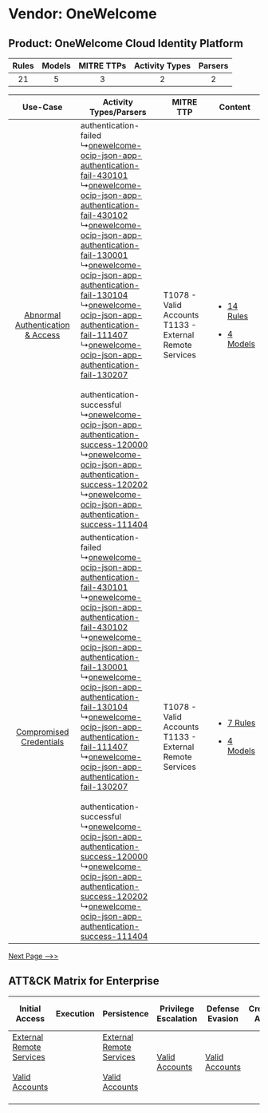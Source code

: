 Vendor: OneWelcome
==================
Product: OneWelcome Cloud Identity Platform
-------------------------------------------
| Rules | Models | MITRE TTPs | Activity Types | Parsers |
|:-----:|:------:|:----------:|:--------------:|:-------:|
|  21   |   5    |     3      |       2        |    2    |

|    Use-Case    | Activity Types/Parsers    | MITRE TTP    | Content    |
|:----:| ---- | ---- | ---- |
| [Abnormal Authentication & Access](../../../UseCases/uc_abnormal_authentication_&_access.md) |  authentication-failed<br> ↳[onewelcome-ocip-json-app-authentication-fail-430101](Ps/pC_onewelcomeocipjsonappauthenticationfail430101.md)<br> ↳[onewelcome-ocip-json-app-authentication-fail-430102](Ps/pC_onewelcomeocipjsonappauthenticationfail430102.md)<br> ↳[onewelcome-ocip-json-app-authentication-fail-130001](Ps/pC_onewelcomeocipjsonappauthenticationfail130001.md)<br> ↳[onewelcome-ocip-json-app-authentication-fail-130104](Ps/pC_onewelcomeocipjsonappauthenticationfail130104.md)<br> ↳[onewelcome-ocip-json-app-authentication-fail-111407](Ps/pC_onewelcomeocipjsonappauthenticationfail111407.md)<br> ↳[onewelcome-ocip-json-app-authentication-fail-130207](Ps/pC_onewelcomeocipjsonappauthenticationfail130207.md)<br><br> authentication-successful<br> ↳[onewelcome-ocip-json-app-authentication-success-120000](Ps/pC_onewelcomeocipjsonappauthenticationsuccess120000.md)<br> ↳[onewelcome-ocip-json-app-authentication-success-120202](Ps/pC_onewelcomeocipjsonappauthenticationsuccess120202.md)<br> ↳[onewelcome-ocip-json-app-authentication-success-111404](Ps/pC_onewelcomeocipjsonappauthenticationsuccess111404.md)<br> | T1078 - Valid Accounts<br>T1133 - External Remote Services<br> | [<ul><li>14 Rules</li></ul><ul><li>4 Models</li></ul>](RM/r_m_onewelcome_onewelcome_cloud_identity_platform_Abnormal_Authentication_&_Access.md) |
|          [Compromised Credentials](../../../UseCases/uc_compromised_credentials.md)          |  authentication-failed<br> ↳[onewelcome-ocip-json-app-authentication-fail-430101](Ps/pC_onewelcomeocipjsonappauthenticationfail430101.md)<br> ↳[onewelcome-ocip-json-app-authentication-fail-430102](Ps/pC_onewelcomeocipjsonappauthenticationfail430102.md)<br> ↳[onewelcome-ocip-json-app-authentication-fail-130001](Ps/pC_onewelcomeocipjsonappauthenticationfail130001.md)<br> ↳[onewelcome-ocip-json-app-authentication-fail-130104](Ps/pC_onewelcomeocipjsonappauthenticationfail130104.md)<br> ↳[onewelcome-ocip-json-app-authentication-fail-111407](Ps/pC_onewelcomeocipjsonappauthenticationfail111407.md)<br> ↳[onewelcome-ocip-json-app-authentication-fail-130207](Ps/pC_onewelcomeocipjsonappauthenticationfail130207.md)<br><br> authentication-successful<br> ↳[onewelcome-ocip-json-app-authentication-success-120000](Ps/pC_onewelcomeocipjsonappauthenticationsuccess120000.md)<br> ↳[onewelcome-ocip-json-app-authentication-success-120202](Ps/pC_onewelcomeocipjsonappauthenticationsuccess120202.md)<br> ↳[onewelcome-ocip-json-app-authentication-success-111404](Ps/pC_onewelcomeocipjsonappauthenticationsuccess111404.md)<br> | T1078 - Valid Accounts<br>T1133 - External Remote Services<br> | [<ul><li>7 Rules</li></ul><ul><li>4 Models</li></ul>](RM/r_m_onewelcome_onewelcome_cloud_identity_platform_Compromised_Credentials.md)    |
[Next Page -->>](2_ds_onewelcome_onewelcome_cloud_identity_platform.md)

ATT&CK Matrix for Enterprise
----------------------------
| Initial Access                                                                                                                                   | Execution | Persistence                                                                                                                                      | Privilege Escalation                                                | Defense Evasion                                                     | Credential Access | Discovery | Lateral Movement | Collection | Command and Control                                                                                                                       | Exfiltration | Impact |
| ------------------------------------------------------------------------------------------------------------------------------------------------ | --------- | ------------------------------------------------------------------------------------------------------------------------------------------------ | ------------------------------------------------------------------- | ------------------------------------------------------------------- | ----------------- | --------- | ---------------- | ---------- | ----------------------------------------------------------------------------------------------------------------------------------------- | ------------ | ------ |
| [External Remote Services](https://attack.mitre.org/techniques/T1133)<br><br>[Valid Accounts](https://attack.mitre.org/techniques/T1078)<br><br> |           | [External Remote Services](https://attack.mitre.org/techniques/T1133)<br><br>[Valid Accounts](https://attack.mitre.org/techniques/T1078)<br><br> | [Valid Accounts](https://attack.mitre.org/techniques/T1078)<br><br> | [Valid Accounts](https://attack.mitre.org/techniques/T1078)<br><br> |                   |           |                  |            | [Proxy: Multi-hop Proxy](https://attack.mitre.org/techniques/T1090/003)<br><br>[Proxy](https://attack.mitre.org/techniques/T1090)<br><br> |              |        |